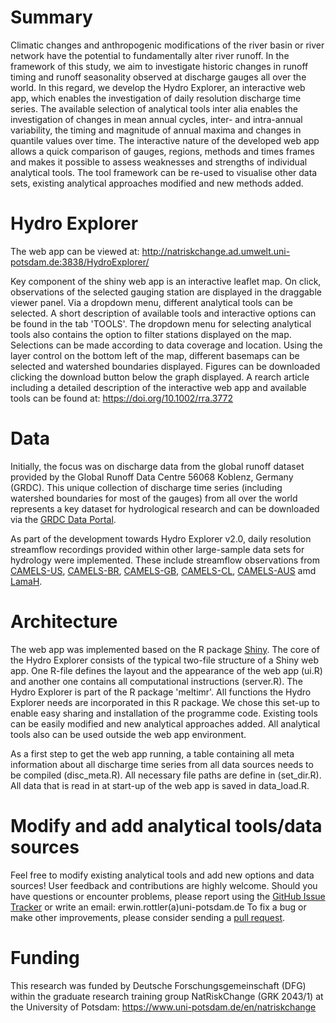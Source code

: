 # Summary

Climatic changes and anthropogenic modifications of the river basin or river network have the potential to fundamentally alter river runoff. In the framework of this study, we aim to investigate historic changes in runoff timing and runoff seasonality observed at discharge gauges all over the world. In this regard, we develop the Hydro Explorer, an interactive web app, which enables the investigation of daily resolution discharge time series. The available selection of analytical tools inter alia enables the investigation of changes in mean annual cycles, inter- and intra-annual variability, the timing and magnitude of annual maxima and changes in quantile values over time. The interactive nature of the developed web app allows a quick comparison of gauges, regions, methods and times frames and makes it possible to assess weaknesses and strengths of individual analytical tools. The tool framework can be re-used to visualise other data sets, existing analytical approaches modified and new methods added.

# Hydro Explorer

The web app can be viewed at: http://natriskchange.ad.umwelt.uni-potsdam.de:3838/HydroExplorer/

Key component of the shiny web app is an interactive leaflet map. On click, observations of the selected gauging station are displayed in the draggable viewer panel. Via a dropdown menu, different analytical tools can be selected. A short description of available tools and interactive options can be found in the tab 'TOOLS'. The dropdown menu for selecting analytical tools also contains the option to filter stations displayed on the map. Selections can be made according to data coverage and location. Using the layer control on the bottom left of the map, different basemaps can be selected and watershed boundaries displayed. Figures can be downloaded clicking the download button below the graph displayed. A rearch article including a detailed description of the interactive web app and available tools can be found at: https://doi.org/10.1002/rra.3772

# Data

Initially, the focus was on discharge data from the global runoff dataset provided by the Global Runoff Data Centre 56068 Koblenz, Germany (GRDC). This unique collection of discharge time series (including watershed boundaries for most of the gauges) from all over the world represents a key dataset for hydrological research and can be downloaded via the [GRDC Data Portal](https://portal.grdc.bafg.de/).

As part of the development towards Hydro Explorer v2.0, daily resolution streamflow recordings provided within other large-sample data sets for hydrology were implemented. These include streamflow observations from [CAMELS-US](https://doi.org/10.5194/hess-21-5293-2017), [CAMELS-BR](https://doi.org/10.5194/essd-12-2075-2020), [CAMELS-GB](https://doi.org/10.5194/essd-12-2459-2020), [CAMELS-CL](https://doi.org/10.5194/hess-22-5817-2018), [CAMELS-AUS](https://doi.org/10.5194/essd-2020-228) amd [LamaH](https://doi.org/10.5194/essd-2021-72).

# Architecture

The web app was implemented based on the R package [Shiny](https://shiny.rstudio.com/). The core of the Hydro Explorer consists of the typical two-file structure of a Shiny web app. One R-file defines the layout and the appearance of the web app (ui.R) and another one contains all computational instructions (server.R). The Hydro Explorer is part of the R package 'meltimr'. All functions the Hydro Explorer needs are incorporated in this R package. We chose this set-up to enable easy sharing and installation of the programme code. Existing tools can be easily modified and new analytical approaches added. All analytical tools also can be used outside the web app environment.

As a first step to get the web app running, a table containing all meta information about all discharge time series from all data sources needs to be compiled (disc_meta.R). All necessary file paths are define in (set_dir.R). All data that is read in at start-up of the web app is saved in data_load.R.

# Modify and add analytical tools/data sources

Feel free to modify existing analytical tools and add new options and data sources! User feedback and contributions are highly welcome. Should you have questions or encounter problems, please report using the [GitHub Issue Tracker](https://github.com/ERottler/meltimr/issues) or write an email: erwin.rottler(a)uni-potsdam.de To fix a bug or make other improvements, please consider sending a [pull request](https://github.com/ERottler/meltimr/pulls).

# Funding

This research was funded by Deutsche Forschungsgemeinschaft (DFG) within the graduate research training group NatRiskChange (GRK 2043/1) at the University of Potsdam: https://www.uni-potsdam.de/en/natriskchange
